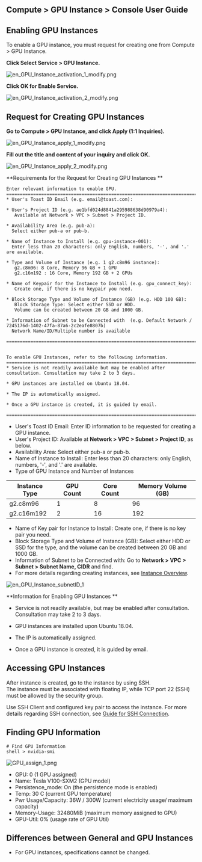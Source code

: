 ## Compute > GPU Instance > Console User Guide

## Enabling GPU Instances  

To enable a GPU instance, you must request for creating one from Compute > GPU Instance.

**Click Select Service > GPU Instance.**

![en_GPU_Instance_activation_1_modify.png](http://static.toastoven.net/prod_gpu/en_GPU_Instance_activation_1_modify.png)  

**Click OK for Enable Service.**

![en_GPU_Instance_activation_2_modify.png](http://static.toastoven.net/prod_gpu/en_GPU_Instance_activation_2_modify.png)



## Request for Creating GPU Instances 

**Go to Compute > GPU Instance, and click Apply (1:1 Inquiries).**

![en_GPU_Instance_apply_1_modify.png](http://static.toastoven.net/prod_gpu/en_GPU_Instance_apply_1_modify.png)


**Fill out the title and content of your inquiry and click OK.**

![en_GPU_Instance_apply_2_modify.png](http://static.toastoven.net/prod_gpu/en_GPU_Instance_apply_2_modify.png)


**Requirements for the Request for Creating GPU Instances **

```
Enter relevant information to enable GPU.  
=============================================================================
* User's Toast ID Email (e.g. email@toast.com):

* User's Project ID (e.g. ae1bfd024d8841a295988638d90979a4):
   Available at Network > VPC > Subnet > Project ID.

* Availability Area (e.g. pub-a):
  Select either pub-a or pub-b.

* Name of Instance to Install (e.g. gpu-instance-001):
  Enter less than 20 characters: only English, numbers, '-', and '.' are available.

* Type and Volume of Instance (e.g. 1 g2.c8m96 instance):
   g2.c8m96: 8 Core, Memory 96 GB + 1 GPU
   g2.c16m192 : 16 Core, Memory 192 GB + 2 GPUs

* Name of Keypair for the Instance to Install (e.g. gpu_connect_key):
   Create one, if there is no keypair you need.

* Block Storage Type and Volume of Instance (GB) (e.g. HDD 100 GB):
   Block Storage Type: Select either SSD or HDD.
   Volume can be created between 20 GB and 1000 GB.

* Information of Subnet to be Connected with  (e.g. Default Network / 7245176d-1402-47fa-87a6-2c2eafe8807b)
  Network Name/ID/Multiple number is available

=============================================================================


To enable GPU Instances, refer to the following information.   
=============================================================================
* Service is not readily available but may be enabled after consultation. Consultation may take 2 to 3 days. 

* GPU instances are installed on Ubuntu 18.04. 

* The IP is automatically assigned. 

* Once a GPU instance is created, it is guided by email. 

=============================================================================
```

* User's Toast ID Email: Enter ID information to be requested for creating a GPU instance.  
* User's Project ID: Available at **Network > VPC > Subnet > Project ID**, as below.
* Availability Area: Select either pub-a or pub-b.  
* Name of Instance to Install: Enter less than 20 characters: only English, numbers, '-', and '.' are available. 
* Type of GPU Instance and Number of Instances 

| Instance Type | GPU Count | Core Count | Memory Volume (GB) |
| --- | --- | --- | --- |
| g2.c8m96 | 1 | 8 | 96 |
| g2.c16m192 | 2 | 16 | 192 |

* Name of Key pair for Instance to Install: Create one, if there is no key pair you need. 
* Block Storage Type and Volume of Instance (GB): Select either HDD or SSD for the type, and the volume can be created between 20 GB and 1000 GB. 
* Information of Subnet to be Connected with: Go to **Network > VPC > Subnet > Subnet Name, CIDR** and find.
* For more details regarding creating instances, see [Instance Overview](http://docs.toast.com/ko/Compute/Instance/ko/overview/).


![en_GPU_Instance_subnetID_1](http://static.toastoven.net/prod_gpu/en_GPU_Instance_subnetID_1.png)


**Information for Enabling GPU Instances **

* Service is not readily available, but may be enabled after consultation. Consultation may take 2 to 3 days. 

* GPU instances are installed upon Ubuntu 18.04.

* The IP is automatically assigned. 

* Once a GPU instance is created, it is guided by email.  


## Accessing GPU Instances 

After instance is created, go to the instance by using SSH.  
The instance must be associated with floating IP, while TCP port 22 (SSH) must be allowed by the security group. 

Use SSH Client and configured key pair to access the instance. 
For more details regarding SSH connection, see [Guide for SSH Connection](https://docs.toast.com/ko/Compute/Instance/ko/overview/#linux).



## Finding GPU Information 

```
# Find GPU Information
shell > nvidia-smi
```

![GPU_assign_1.png](http://static.toastoven.net/prod_gpu/GPU_assign_1.png)


* GPU: 0 (1 GPU assigned)
* Name: Tesla V100-SXM2 (GPU model)
* Persistence_mode: On (the persistence mode is enabled)
* Temp: 30 C (current GPU temperature)
* Pwr Usage/Capacity: 36W / 300W (current electricity usage/ maximum capacity)
* Memory-Usage: 32480MiB (maximum memory assigned to GPU)
* GPU-Util: 0% (usage rate of GPU Util)

## Differences between General and GPU Instances 

* For GPU instances, specifications cannot be changed.  
